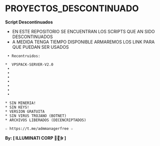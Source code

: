 ﻿# PROYECTOS_DESCONTINUADO

**Script Descontinuados**

* EN ESTE REPOSITORIO SE ENCUENTRAN LOS SCRIPTS QUE AN SIDO DESCONTINUADOS 
* A MEDIDA TENGA TIEMPO DISPONIBLE ARMAREMOS LOS LINK PARA QUE PUEDAN SER USADOS

```
 • Recontruidos:

*  VPSPACK-SERVER-V2.0
 • 
 • 
 • 
 • 
 • 
 • 
 • 

```

```
* SIN MINERIA! 
* SIN KEYS! 
* VERSION GRATUITA 
* SIN VIRUS TROJANO (BOTNET) 
* ARCHIVOS LIBERADOS (DECENCRIPTADOS)
```

```
☆ https://t.me/admmanagerfree ☆

```

**By: [ ILLUMINATI CORP ⃘⃤꙰✰ ]**